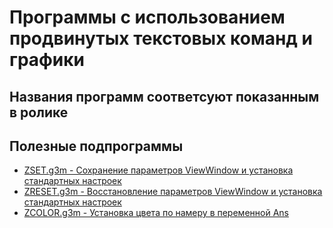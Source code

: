 # Программы с использованием продвинутых текстовых команд и графики

## Названия программ соответсуют показанным в ролике

## Полезные подпрограммы
* [ZSET.g3m - Сохранение параметров ViewWindow и установка стандартных настроек](ZSET.g3m)
* [ZRESET.g3m - Восстановление параметров ViewWindow и установка стандартных настроек](ZRESET.g3m)
* [ZCOLOR.g3m - Установка цвета по намеру в переменной Ans](ZCOLOR.g3m)
